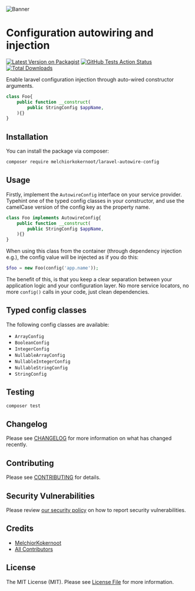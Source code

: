 ![Banner](https://banners.beyondco.de/laravel-autowire-configs.png?theme=light&packageManager=composer+require&packageName=melchiorkokernoot%2Flaravel-autowire-config&pattern=circuitBoard&style=style_1&description=Allows+configuration+injection+through+auto-wired+constructor+arguments&md=1&showWatermark=0&fontSize=100px&images=https%3A%2F%2Flaravel.com%2Fimg%2Flogomark.min.svg)

# Configuration autowiring and injection

[![Latest Version on Packagist](https://img.shields.io/packagist/v/melchiorkokernoot/laravel-autowire-config.svg?style=flat-square)](https://packagist.org/packages/melchiorkokernoot/laravel-autowire-config)
[![GitHub Tests Action Status](https://img.shields.io/github/actions/workflow/status/melchiorkokernoot/laravel-autowire-config/run-tests.yml?branch=main&label=tests&style=flat-square)](https://github.com/melchiorkokernoot/laravel-autowire-config/actions?query=workflow%3Arun-tests+branch%3Amain)
[![Total Downloads](https://img.shields.io/packagist/dt/melchiorkokernoot/laravel-autowire-config.svg?style=flat-square)](https://packagist.org/packages/melchiorkokernoot/laravel-autowire-config)

Enable laravel configuration injection through auto-wired constructor arguments.

```php
class Foo{
    public function __construct(
        public StringConfig $appName,
    ){}
}
```

## Installation

You can install the package via composer:

```bash
composer require melchiorkokernoot/laravel-autowire-config
```

## Usage

Firstly, implement the `AutowireConfig` interface on your service provider.
Typehint one of the typed config classes in your constructor, and use the camelCase version of the config key as the
property name.

```php
class Foo implements AutowireConfig{
    public function __construct(
        public StringConfig $appName,
    ){}
}
```

When using this class from the container (through dependency injection e.g.), the config value will be injected as if
you do this:

```php
$foo = new Foo(config('app.name'));
```

The benefit of this, is that you keep a clear separation between your application logic and your configuration layer.
No more service locators, no more `config()` calls in your code, just clean dependencies.

## Typed config classes

The following config classes are available:

- `ArrayConfig`
- `BooleanConfig`
- `IntegerConfig`
- `NullableArrayConfig`
- `NullableIntegerConfig`
- `NullableStringConfig`
- `StringConfig`

## Testing

```bash
composer test
```

## Changelog

Please see [CHANGELOG](CHANGELOG.md) for more information on what has changed recently.

## Contributing

Please see [CONTRIBUTING](CONTRIBUTING.md) for details.

## Security Vulnerabilities

Please review [our security policy](../../security/policy) on how to report security vulnerabilities.

## Credits

- [MelchiorKokernoot](https://github.com/MelchiorKokernoot)
- [All Contributors](../../contributors)

## License

The MIT License (MIT). Please see [License File](LICENSE.md) for more information.
